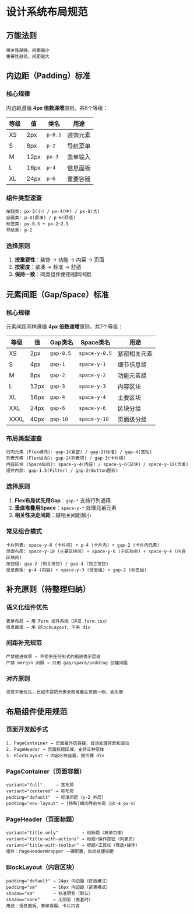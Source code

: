 # 设计系统布局规范

## 万能法则
```
相关性越强，间距越小
重要性越高，间距越大
```

## 内边距（Padding）标准

### 核心规律

内边距遵循 **4px 倍数递增**原则，共6个等级：

| 等级 | 值 | 类名 | 用途 |
|------|---|------|------|
| XS | 2px | `p-0.5` | 装饰元素 |
| S | 8px | `p-2` | 导航菜单 |
| M | 12px | `px-3` | 表单输入 |
| L | 16px | `p-4` | 信息面板 |
| XL | 24px | `p-6` | 重要容器 |

### 组件类型速查

```
按钮类: px-3(小) / px-4(中) / px-8(大)
容器类: p-4(紧凑) / p-6(舒适)
标签类: py-0.5 + px-2~2.5
导航类: p-2
```

### 选择原则

1. **按重要性**：装饰 → 功能 → 内容 → 页面
2. **按密度**：紧凑 → 标准 → 舒适
3. **保持一致**：同类组件使用相同间距

## 元素间距（Gap/Space）标准

### 核心规律

元素间距同样遵循 **4px 倍数递增**原则，共7个等级：

| 等级 | 值 | Gap类名 | Space类名 | 用途 |
|------|---|---------|-----------|------|
| XS | 2px | `gap-0.5` | `space-y-0.5` | 紧密相关元素 |
| S | 4px | `gap-1` | `space-y-1` | 细节信息组 |
| M | 8px | `gap-2` | `space-y-2` | 功能元素组 |
| L | 12px | `gap-3` | `space-y-3` | 内容区块 |
| XL | 16px | `gap-4` | `space-y-4` | 主要区块 |
| XXL | 24px | `gap-6` | `space-y-6` | 区块分组 |
| XXXL | 40px | `gap-10` | `space-y-10` | 页面级分组 |

### 布局类型速查

```
行内元素 (Flex横向): gap-1(紧密) / gap-2(标准) / gap-4(宽松)
列表元素 (Flex纵向): gap-2(列表项) / gap-3(卡片组)
内容区块 (Space纵向): space-y-4(内容) / space-y-6(区块) / space-y-10(页面)
组件内部: gap-1.5(Filter) / gap-2(Button图标)
```

### 选择原则

1. **Flex布局优先用Gap**：`gap-*` 支持行列通用
2. **垂直堆叠用Space**：`space-y-*` 处理兄弟元素
3. **相关性决定间距**：越相关间距越小

### 常见组合模式

```
卡片列表: space-y-6 (卡片间) + p-4 (卡片内) + gap-2 (卡片内元素)
页面布局: space-y-10 (主要区块间) + space-y-6 (子区块间) + space-y-4 (内容区块间)
按钮组: gap-2 (相关按钮) / gap-4 (独立按钮)
信息面板: p-4 (内容) + space-y-3 (信息组) + gap-2 (标签组)
``` 

## 补充原则（待整理归纳）

### 语义化组件优先
```
表单布局 → 用 Form 组件系统（详见 form.tsx）
信息面板 → 用 BlockLayout，不用 div
```

### 间距补充规范
```
严禁缩进效果 → 不使用任何形式的缩进表示层级
严禁 margin 间隔 → 只用 gap/space/padding 创建间距
```

### 对齐原则
```
视觉平衡优先，比如不要把元素全部堆叠在页面一侧，会失衡
```

## 布局组件使用规范

### 页面开发起手式
```
1. PageContainer → 页面最外层容器，自动处理背景和滚动
2. PageHeader → 页面标题区域，支持三种变体
3. BlockLayout → 内容区块容器，替代裸 div
```

### PageContainer（页面容器）
```
variant="full"     → 宽布局
variant="centered" → 窄布局
padding="default"  → 标准间距（p-2 外层）
padding="nav-layout" → [特殊]横向导航布局（pb-4 px-6）
```

### PageHeader（页面标题）
```
variant="title-only"         → 纯标题（简单页面）
variant="title-with-actions" → 标题+操作按钮（列表页）
variant="title-with-toolbar" → 标题+工具栏（筛选+操作）
组件：PageHeaderWrapper 一键配置，自动处理间距
```

### BlockLayout（内容区块）
```
padding="default" → 24px 内边距（舒适模式）
padding="sm"      → 16px 内边距（紧凑模式）
shadow="sm"       → 标准阴影（默认）
shadow="none"     → 无阴影（嵌套时）
用途：信息面板、表单容器、卡片内容
```